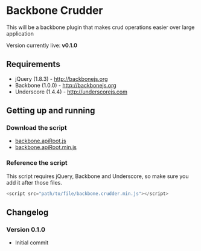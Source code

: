 Backbone Crudder
================

This will be a backbone plugin that makes crud operations easier over large application

Version currently live: **v0.1.0**

Requirements
------------

* jQuery (1.8.3) - http://backbonejs.org
* Backbone (1.0.0) - http://backbonejs.org
* Underscore (1.4.4) - http://underscorejs.com

Getting up and running
----------------------

### Download the script

* [backbone.apiRoot.js](https://raw.github.com/garethadavies/backbone.crudder/master/backbone.apiRoot.js)
* [backbone.apiRoot.min.js](https://raw.github.com/garethadavies/backbone.apiRoot/master/backbone.crudder.min.js)

### Reference the script

This script requires jQuery, Backbone and Underscore, so make sure you add it after those files.

```js
<script src="path/to/file/backbone.crudder.min.js"></script>
```

Changelog
---------

### Version 0.1.0

* Initial commit